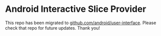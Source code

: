 Android Interactive Slice Provider
==================================

This repo has been migrated to [github.com/android/user-interface][1]. Please check that repo for future updates. Thank you!

[1]: https://github.com/android/user-interface

